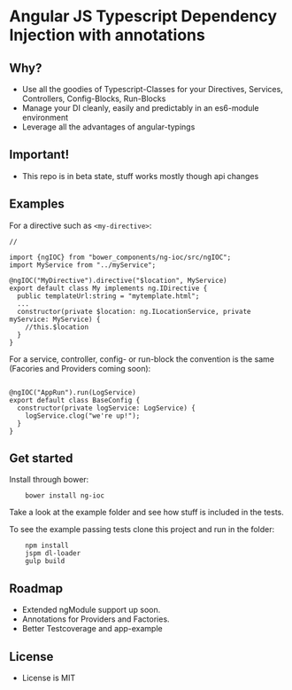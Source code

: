 # Angular JS Typescript Dependency Injection with annotations

## Why?

- Use all the goodies of Typescript-Classes for your Directives, Services, Controllers, Config-Blocks, Run-Blocks
- Manage your DI cleanly, easily and predictably in an es6-module environment
- Leverage all the advantages of angular-typings

## Important!

- This repo is in beta state, stuff works mostly though api changes

## Examples

For a directive such as ```<my-directive>```:

```
//

import {ngIOC} from "bower_components/ng-ioc/src/ngIOC";
import MyService from "../myService";

@ngIOC("MyDirective").directive("$location", MyService)
export default class My implements ng.IDirective {
  public templateUrl:string = "mytemplate.html";
  ...
  constructor(private $location: ng.ILocationService, private myService: MyService) {
    //this.$location
  }
}
```
For a service, controller, config- or run-block the convention is the same (Facories and Providers coming soon):
```

@ngIOC("AppRun").run(LogService)
export default class BaseConfig {
  constructor(private logService: LogService) {
    logService.clog("we're up!");
  }
}

```

## Get started

Install through bower:

        bower install ng-ioc

Take a look at the example folder and see how stuff is included in the tests.


To see the example passing tests clone this project and run in the folder:

        npm install
        jspm dl-loader
        gulp build

## Roadmap

- Extended ngModule support up soon.
- Annotations for Providers and Factories.
- Better Testcoverage and app-example

## License

- License is MIT

